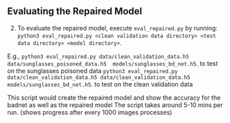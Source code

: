 ##  Evaluating the Repaired Model
2. To evaluate the repaired model, execute `eval_repaired.py` by running:  
`python3 eval_repaired.py <clean validation data directory> <test data directory> <model directory>`.

E.g., `python3 eval_repaired.py data/clean_validation_data.h5 data/sunglasses_poisoned_data.h5  models/sunglasses_bd_net.h5`.  to test on the sunglasses poisoned data
`python3 eval_repaired.py data/clean_validation_data.h5 data/clean_validation_data.h5  models/sunglasses_bd_net.h5`.  to test on the clean validation data

This script would create the repaired model and show the accuracy for the badnet as well as the repaired model
The script takes around 5-10 mins per run. (shows progress after every 1000 images processes)

